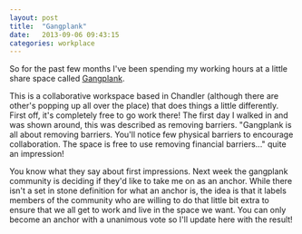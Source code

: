 ```yaml
---
layout: post
title:  "Gangplank"
date:   2013-09-06 09:43:15
categories: workplace
---
```


So for the past few months I've been spending my working hours at a little share space called [Gangplank][gangplank].

This is a collaborative workspace based in Chandler (although there are other's popping up all over the place) that does things a little differently. First off, it's completely free to go work there! The first day I walked in and was shown around, this was described as removing barriers. "Gangplank is all about removing barriers. You'll notice few physical barriers to encourage collaboration. The space is free to use removing financial barriers..." quite an impression!

You know what they say about first impressions. Next week the gangplank community is deciding if they'd like to take me on as an anchor. While there isn't a set in stone definition for what an anchor is, the idea is that it labels members of the community who are willing to do that little bit extra to ensure that we all get to work and live in the space we want. You can only become an anchor with a unanimous vote so I'll update here with the result!

[gangplank]: http://gangplankhq.com/